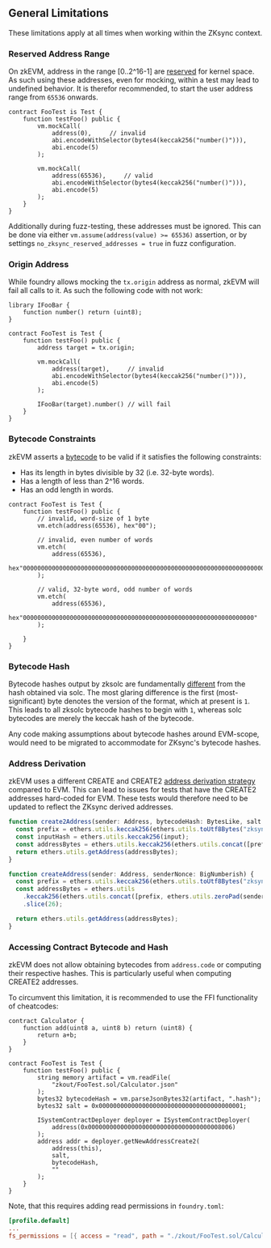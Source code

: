 ## General Limitations

These limitations apply at all times when working within the ZKsync context.

### Reserved Address Range

On zkEVM, address in the range [0..2^16-1] are [reserved](https://docs.zksync.io/zk-stack/components/zksync-evm/bootloader#system-contracts) for kernel space. As such using these addresses, even for mocking, within a test may lead to undefined behavior.
It is therefor recommended, to start the user address range from `65536` onwards.

```solidity
contract FooTest is Test {
    function testFoo() public {
        vm.mockCall(
            address(0),     // invalid
            abi.encodeWithSelector(bytes4(keccak256("number()"))),
            abi.encode(5)
        );

        vm.mockCall(
            address(65536),     // valid
            abi.encodeWithSelector(bytes4(keccak256("number()"))),
            abi.encode(5)
        );
    }
}
```

Additionally during fuzz-testing, these addresses must be ignored. This can be done via either `vm.assume(address(value) >= 65536)` assertion, or by settings `no_zksync_reserved_addresses = true` in fuzz configuration.


### Origin Address

While foundry allows mocking the `tx.origin` address as normal, zkEVM will fail all calls to it. As such the following code with not work:


```solidity
library IFooBar {
    function number() return (uint8);
}

contract FooTest is Test {
    function testFoo() public {
        address target = tx.origin;

        vm.mockCall(
            address(target),     // invalid
            abi.encodeWithSelector(bytes4(keccak256("number()"))),
            abi.encode(5)
        );

        IFooBar(target).number() // will fail
    }
}
```


### Bytecode Constraints

zkEVM asserts a [bytecode](https://docs.zksync.io/zk-stack/components/zksync-evm/bootloader#bytecode-validity) to be valid if it satisfies the following constraints:

* Has its length in bytes divisible by 32 (i.e. 32-byte words).
* Has a length of less than 2^16 words.
* Has an odd length in words.

```solidity
contract FooTest is Test {
    function testFoo() public {
        // invalid, word-size of 1 byte
        vm.etch(address(65536), hex"00");

        // invalid, even number of words
        vm.etch(
            address(65536), 
            hex"00000000000000000000000000000000000000000000000000000000000000000000000000000000000000000000000000000000000000000000000000000000"
        );

        // valid, 32-byte word, odd number of words
        vm.etch(
            address(65536), 
            hex"0000000000000000000000000000000000000000000000000000000000000000"
        );

    }
}
```

### Bytecode Hash

Bytecode hashes output by zksolc are fundamentally [different](https://docs.zksync.io/zk-stack/components/zksync-evm/bootloader#bytecode-hashes) from the hash obtained via solc. The most glaring difference is the first (most-significant) byte denotes the version of the format, which at present is `1`. This leads to all zksolc bytecode hashes to begin with `1`, whereas solc bytecodes are merely the keccak hash of the bytecode.

Any code making assumptions about bytecode hashes around EVM-scope, would need to be migrated to accommodate for ZKsync's bytecode hashes.

### Address Derivation

zkEVM uses a different CREATE and CREATE2 [address derivation strategy](https://docs.zksync.io/build/developer-reference/ethereum-differences/evm-instructions#address-derivation) compared to EVM. This can lead to issues for tests that have the CREATE2 addresses hard-coded for EVM. These tests would therefore need to be updated to reflect the ZKsync derived addresses.

```javascript
function create2Address(sender: Address, bytecodeHash: BytesLike, salt: BytesLike, input: BytesLike) {
  const prefix = ethers.utils.keccak256(ethers.utils.toUtf8Bytes("zksyncCreate2"));
  const inputHash = ethers.utils.keccak256(input);
  const addressBytes = ethers.utils.keccak256(ethers.utils.concat([prefix, ethers.utils.zeroPad(sender, 32), salt, bytecodeHash, inputHash])).slice(26);
  return ethers.utils.getAddress(addressBytes);
}

function createAddress(sender: Address, senderNonce: BigNumberish) {
  const prefix = ethers.utils.keccak256(ethers.utils.toUtf8Bytes("zksyncCreate"));
  const addressBytes = ethers.utils
    .keccak256(ethers.utils.concat([prefix, ethers.utils.zeroPad(sender, 32), ethers.utils.zeroPad(ethers.utils.hexlify(senderNonce), 32)]))
    .slice(26);

  return ethers.utils.getAddress(addressBytes);
}
```

### Accessing Contract Bytecode and Hash

zkEVM does not allow obtaining bytecodes from `address.code` or computing their respective hashes. This is particularly useful when computing CREATE2 addresses.

To circumvent this limitation, it is recommended to use the FFI functionality of cheatcodes: 

```solidity
contract Calculator {
    function add(uint8 a, uint8 b) return (uint8) {
        return a+b;
    }
}

contract FooTest is Test {
    function testFoo() public {
        string memory artifact = vm.readFile(
            "zkout/FooTest.sol/Calculator.json"
        );
        bytes32 bytecodeHash = vm.parseJsonBytes32(artifact, ".hash");
        bytes32 salt = 0x0000000000000000000000000000000000000001;
        
        ISystemContractDeployer deployer = ISystemContractDeployer(
            address(0x0000000000000000000000000000000000008006)
        );
        address addr = deployer.getNewAddressCreate2(
            address(this),
            salt,
            bytecodeHash,
            ""
        );
    }
}
```

Note, that this requires adding read permissions in `foundry.toml`:

```toml
[profile.default]
...
fs_permissions = [{ access = "read", path = "./zkout/FooTest.sol/Calculator.json"}]
```